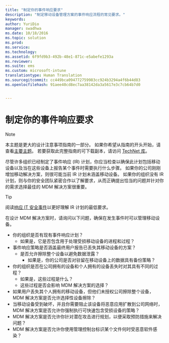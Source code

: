 ```yaml
---
title: "制定你的事件响应要求"
description: "制定移动设备管理方案的事件响应流程的常见要求。"
keywords: 
author: YuriDio
manager: swadhwa
ms.date: 10/18/2016
ms.topic: solution
ms.prod: 
ms.service: 
ms.technology: 
ms.assetid: 6f9fd9b3-492b-48e1-871c-e5abefe1293a
ms.reviewer: 
ms.suite: ems
ms.custom: microsoft-intune
translationtype: Human Translation
ms.sourcegitcommit: cc449bca094772759983cc924b3294a4f6b44d83
ms.openlocfilehash: 91aee40cd8ec7aa38142da3a5617e3c7cb64b7d0


---
```


# 制定你的事件响应要求

>[!NOTE]
>本主题是更大的设计注意事项指南的一部分。 如果你希望从指南的开头开始，请查看[主要主题](mdm-design-considerations-guide.md)。 若要获取此完整指南的可下载副本，请访问 [TechNet 库](https://gallery.technet.microsoft.com/Mobile-Device-Management-7d401582)。

尽管许多组织已经制定了事件响应 (IR) 计划，你应当检查以确保此计划包括移动设备以及当在这些设备上报告某个事件时需要执行什么步骤。 如果你的公司刚刚增加移动解决方案，则很可能当前 IR 计划未涵盖移动设备。 如果你的组织没有 IR 计划，则与你的安全团队紧密合作以了解要求，从而正确提出恰当的问题并针对你的需求选择最佳的 MDM 解决方案很重要。 
 
>[!TIP] 
> 阅读[响应 IT 安全事件](https://technet.microsoft.com/library/cc700825.aspx)以更好理解 IR 计划的最低要求。

在设计 MDM 解决方案时，请询问以下问题，确保在发生事件时可以管理移动设备。

- 你的组织是否有现有事件响应计划？
    - 如果是，它是否包含用于处理受损移动设备的进程和过程？
- 事件响应策略是否涵盖最终用户报告已丢失其移动设备的方案？
    - 是否允许擦除整个设备以避免数据泄露？ 
        - 如果是，你的公司是否对驻留在移动设备上的数据具有备份策略？
- 你的组织是否在公司拥有的设备和个人拥有的设备丢失时对其具有不同的过程？
    - 如果是，这些过程是什么？
    - 这些过程是否会影响 MDM 解决方案的选择？
- 如果用户丢失其个人拥有的移动设备，但他们未授权公司擦除整个设备，MDM 解决方案是否允许选择性设备擦除？
- 当移动设备受到破坏，并且你需要阻止该设备将恶意应用扩散到公司网络时，MDM 解决方案是否允许你强制执行可快速包含受损设备的策略？
- MDM 解决方案是否允许你针对潜在攻击进行规划，以便采取预防措施来解决问题？
- MDM 解决方案是否允许你使用管理控制台标识某个文件何时受恶意软件感染？




<!--HONumber=Oct16_HO3-->


